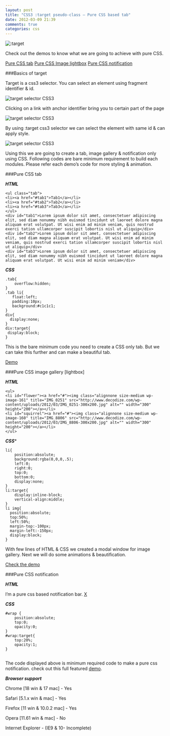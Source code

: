 ```yaml
---
layout: post
title: "CSS3 :target pseudo-class – Pure CSS based tab"
date: 2012-03-09 21:39
comments: true
categories: css
---
```



![:target](//lh4.googleusercontent.com/-5feP7pZvEj0/UNnQk4R3oPI/AAAAAAAAE-0/In5XcEFSVis/s592/target.jpg "CSS :target")

Check out the demos to know what we are going to achieve with pure CSS.

[Pure CSS tab](http://www.decodize.com/demos/CSS3-target-pseudo-class/tab.html#tab1 "Pure CSS tab")
[Pure CSS Image lightbox](http://www.decodize.com/demos/CSS3-target-pseudo-class/gallery.html "Pure CSS lightbox")
[Pure CSS notification](http://www.decodize.com/demos/CSS3-target-pseudo-class/notification.html "Pure CSS notification")

###Basics of target

Target is a css3 selector. You can select an element using fragment identifier & id.

![target selector CSS3](//lh3.googleusercontent.com/-H_Fm2fJ1vCI/UNnQNAnRUnI/AAAAAAAAE-c/nHjmknOVYNc/s592/target-identifier.jpg "target selector CSS3")

Clicking on a link with anchor identifier bring you to certain part of the page

![target selector CSS3](//lh3.googleusercontent.com/-HBhkgcq1tNk/UNnQN5jyxoI/AAAAAAAAE-k/33JPv0ygFsU/s512/target-site.jpg "target selector CSS3")

By using :target css3 selector we can select the element with same id & can apply style.

![target selector CSS3](//lh3.googleusercontent.com/-cNVIyPo_R-Y/UNnQM7S6-FI/AAAAAAAAE-U/YSxksbiLoU0/s592/target-diagram.jpg "target selector CSS3")

Using this we are going to create a tab, image gallery & notification only using CSS. Following codes are bare minimum requirement to build each modules. Please refer each demo’s code for more styling & animation.

<!-- more -->

###Pure CSS tab

***HTML***

	<ul class="tab">
	<li><a href="#tab1">Tab1</a></li>
	<li><a href="#tab2">Tab2</a></li>
	<li><a href="#tab3">Tab3</a></li>
	</ul>
	<div id="tab1">Lorem ipsum dolor sit amet, consectetuer adipiscing elit, sed diam nonummy nibh euismod tincidunt ut laoreet dolore magna aliquam erat volutpat. Ut wisi enim ad minim veniam, quis nostrud exerci tation ullamcorper suscipit lobortis nisl ut aliquip</div>
	<div id="tab2">Lorem ipsum dolor sit amet, consectetuer adipiscing elit, sed diam magna aliquam erat volutpat. Ut wisi enim ad minim veniam, quis nostrud exerci tation ullamcorper suscipit lobortis nisl ut aliquip</div>
	<div id="tab3">Lorem ipsum dolor sit amet, consectetuer adipiscing elit, sed diam nonummy nibh euismod tincidunt ut laoreet dolore magna aliquam erat volutpat. Ut wisi enim ad minim veniam</div>

***CSS***

	.tab{
	    overflow:hidden;
	}
	.tab li{
	   float:left;
	   padding:10px;
	   background:#c1c1c1;
	}
	div{
	  display:none;
	}
	div:target{
	 display:block;
	} ​

This is the bare minimum code you need to create a CSS only tab. But we can take this further and can make a beautiful tab.

[Demo](http://www.decodize.com/demos/CSS3-target-pseudo-class/tab.html#tab1 "Pure CSS3 demo")

###Pure CSS image gallery [lightbox]

***HTML***

	<ul>
	<li id="flower"><a href="#"><img class="alignnone size-medium wp-image-161" title="IMG_0251" src="http://www.decodize.com/wp-content/uploads/2012/03/IMG_0251-300x200.jpg" alt="" width="300" height="200"></a></li>
	<li id="squirrel"><a href="#"><img class="alignnone size-medium wp-image-160" title="IMG_8806" src="http://www.decodize.com/wp-content/uploads/2012/03/IMG_8806-300x200.jpg" alt="" width="300" height="200"></a></li>
	</ul>

***CSS****

	li{
		position:absolute;
		background:rgba(0,0,0,.5);
		left:0;
		right:0;
		top:0;
		bottom:0;
		display:none;
	}
	li:target{
	    display:inline-block;
	    vertical-align:middle;
	}
	li img{
	  position:absolute;
	  top:50%;
	  left:50%;
	  margin-top:-100px;
	  margin-left:-150px;
	  display:block;
	}

With few lines of HTML & CSS we created a modal window for image gallery. Next we will do some animations & beautification.

[Check the demo](http://www.decodize.com/demos/CSS3-target-pseudo-class/gallery.html)

###Pure CSS notification

***HTML***

<div id="wrap">I’m a pure css based notification bar. <a href="#">X</a></div>

***CSS***

	#wrap {
		position:absolute;
		top:0;
		opacity:0;
	}
	#wrap:target{
	    top:20%;
	    opacity:1;
	}
	​
The code displayed above is minimum required code to make a pure css notification. check out this full featured [demo](http://www.decodize.com/demos/CSS3-target-pseudo-class/notification.html).

***Browser support***

Chrome [18 win & 17 mac] - Yes	

Safari [5.1.x win & mac] - Yes

Firefox [11 win & 10.0.2 mac] - Yes

Opera [11.61 win & mac]	- No

Internet Explorer - (IE9 & 10- Incomplete)































